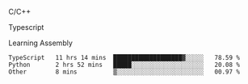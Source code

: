<p>C/C++</p>
<p> Typescript</p>
<p>Learning Assembly</p>

<!--START_SECTION:waka-->

```text
TypeScript   11 hrs 14 mins  ███████████████████▓░░░░░   78.59 %
Python       2 hrs 52 mins   █████░░░░░░░░░░░░░░░░░░░░   20.08 %
Other        8 mins          ▒░░░░░░░░░░░░░░░░░░░░░░░░   00.97 %
```

<!--END_SECTION:waka-->
